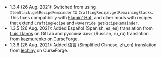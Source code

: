 - 1.3.4 (26 Aug. 2021): Switched from using `ItemStack.getRecipeRemainder` to `CraftingRecipe.getRemainingStacks`. 
  This fixes compatibility with [Flamin' Hot](https://www.curseforge.com/minecraft/mc-mods/flamin-hot), and other mods with recipes that extend `CraftingRecipe` and `@Override getRecipeRemainder`.
- 1.3.5 (26 Aug. 2021): Added Español (Spanish, es_es) translation from [Luis Llanos](https://gitlab.com/llrluis) on GitLab and русский язык (Russian, ru_ru) translation from [kazmurenko](https://www.curseforge.com/members/kazmurenko/projects) on CurseForge. 
- 1.3.6 (26 Aug. 2021): Added 语言 (Simplified Chinese, zh_cn) translation from [lechiny](https://www.curseforge.com/members/lechiny/projects) on CurseForge. 